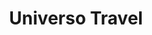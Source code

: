 ---
title: "Universo Travel"
url: /ciudad-autonoma-de-buenos-aires/universo-travel/
shop: agencia de viajes
---